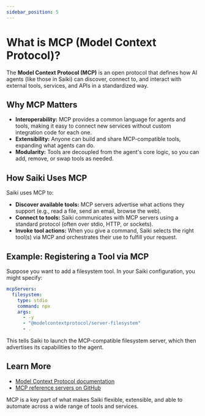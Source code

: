 ```yaml
---
sidebar_position: 5
---
```


# What is MCP (Model Context Protocol)?

The **Model Context Protocol (MCP)** is an open protocol that defines how AI agents (like those in Saiki) can discover, connect to, and interact with external tools, services, and APIs in a standardized way.

## Why MCP Matters

- **Interoperability:** MCP provides a common language for agents and tools, making it easy to connect new services without custom integration code for each one.
- **Extensibility:** Anyone can build and share MCP-compatible tools, expanding what agents can do.
- **Modularity:** Tools are decoupled from the agent's core logic, so you can add, remove, or swap tools as needed.

## How Saiki Uses MCP

Saiki uses MCP to:
- **Discover available tools:** MCP servers advertise what actions they support (e.g., read a file, send an email, browse the web).
- **Connect to tools:** Saiki communicates with MCP servers using a standard protocol (often over stdio, HTTP, or sockets).
- **Invoke tool actions:** When you give a command, Saiki selects the right tool(s) via MCP and orchestrates their use to fulfill your request.

## Example: Registering a Tool via MCP

Suppose you want to add a filesystem tool. In your Saiki configuration, you might specify:

```yaml
mcpServers:
  filesystem:
    type: stdio
    command: npx
    args:
      - -y
      - "@modelcontextprotocol/server-filesystem"
      - .
```

This tells Saiki to launch the MCP-compatible filesystem server, which then advertises its capabilities to the agent.

## Learn More

- [Model Context Protocol documentation](https://modelcontextprotocol.io/introduction)
- [MCP reference servers on GitHub](https://github.com/modelcontextprotocol/reference-servers)

MCP is a key part of what makes Saiki flexible, extensible, and able to automate across a wide range of tools and services. 